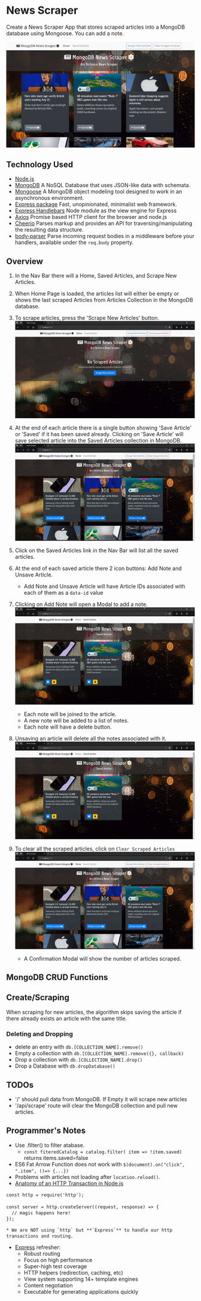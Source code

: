 # News Scraper
Create a News Scraper App that stores scraped articles into a MongoDB database using Mongoose. You can add a note.

![News Scraper Screenshot](/public/assets/images/news-scraper-960-min.jpg)

## Technology Used
* [Node.js](https://nodejs.org/)
* [MongoDB](https://www.mongodb.com/) A NoSQL Database that uses JSON-like data with schemata.
* [Mongoose](https://www.npmjs.com/package/mongoose) A MongoDB object modeling tool designed to work in an asynchronous environment.
* [Express package](https://www.npmjs.com/package/express) Fast, unopinionated, minimalist web framework.
* [Express Handlebars](https://www.npmjs.com/package/express-handlebars) Node module as the view engine for Express
* [Axios](https://www.npmjs.com/package/axios) Promise based HTTP client for the browser and node.js
* [Cheerio](https://www.npmjs.com/package/cheerio) Parses markup and provides an API for traversing/manipulating the resulting data structure.
* [body-parser](https://www.npmjs.com/package/body-parser) Parse incoming request bodies in a middleware before your handlers, available under the `req.body` property.

## Overview
1. In the Nav Bar there will a Home, Saved Articles, and Scrape New Articles.
2. When Home Page is loaded, the articles list will either be empty or shows the last scraped Articles from Articles Collection in the MongoDB database.
3. To scrape articles, press the 'Scrape New Articles' button.
![News Scraper Screenshot](/public/assets/images/1-start.gif)
4. At the end of each article there is a single button showing 'Save Article' or 'Saved' if it has been saved already. Clicking on 'Save Article' will save selected article into the Saved Articles collection in MongoDB.
![News Scraper Screenshot](/public/assets/images/2-save-article.gif)
5. Click on the Saved Articles link in the Nav Bar will list all the saved articles.
6. At the end of each saved article there 2 icon buttons: Add Note and Unsave Article.
    * Add Note and Unsave Article will have Article IDs associated with each of them as a `data-id` value

7. Clicking on Add Note will open a Modal to add a note.
![News Scraper Screenshot](/public/assets/images/3-add-note.gif)
    * Each note will be joined to the article.
    * A new note will be added to a list of notes.
    * Each note will have a delete button.

8. Unsaving an article will delete all the notes associated with it.
![News Scraper Screenshot](/public/assets/images/4-remove-saved.gif)
9. To clear all the scraped articles, click on `Clear Scraped Articles`
![News Scraper Screenshot](/public/assets/images/5-clear-articles.gif)
    * A Confirmation Modal will show the number of articles scraped.


## MongoDB CRUD Functions
##  Create/Scraping
When scraping for new articles, the algorithm skips saving the article if there already exists an article with the same title.

### Deleting and Dropping
* delete an entry with `db.[COLLECTION_NAME].remove()`
* Empty a collection with `db.[COLLECTION_NAME].remove({}, callback)`
* Drop a collection with `db.[COLLECTION_NAME].drop()`
* Drop a Database with `db.dropDatabase()`

## TODOs
* '/' should pull data from MongoDB. If Empty it will scrape new articles
* '/api/scrape' route will clear the MongoDB collection and pull new articles.

## Programmer's Notes
* Use .filter() to filter atabase.
    * `const fiteredCatalog = catalog.filter( item => !item.saved)` returns items.saved=false 
* ES6 Fat Arrow Function does not work with `$(document).on("click", ".item", ()=> {...})`
* Problems with articles not loading after `location.reload()`.
* [Anatomy of an HTTP Transaction in Node.js](https://nodejs.org/en/docs/guides/anatomy-of-an-http-transaction/)
```
const http = require('http');

const server = http.createServer((request, response) => {
  // magic happens here!
});
```
    * We are NOT using `http` but **`Express`** to handle our http transactions and routing.
* [Express](https://www.npmjs.com/package/express) refresher:
    * Robust routing
    * Focus on high performance
    * Super-high test coverage
    * HTTP helpers (redirection, caching, etc)
    * View system supporting 14+ template engines
    * Content negotiation
    * Executable for generating applications quickly